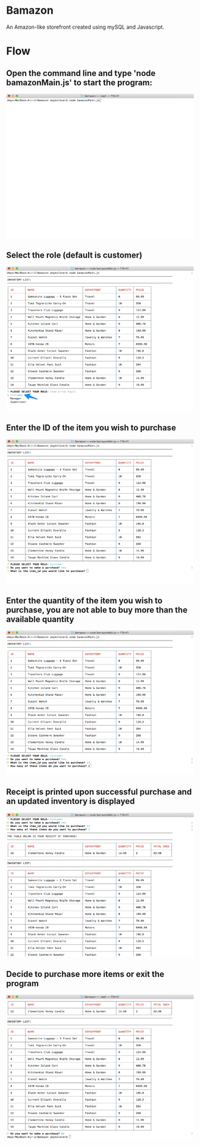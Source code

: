 # Bamazon
An Amazon-like storefront created using mySQL and Javascript.

# Flow

## Open the command line and type 'node bamazonMain.js' to start the program:
![Alt text](/images/Bamazon_Start.png?raw=true "Start in the Command Line")

## Select the role (default is customer)
![Alt text](/images/Bamazon_SelectRole.png?raw=true "Select Role (Default Customer)")

## Enter the ID of the item you wish to purchase
![Alt text](/images/Bamazon_EnterItemID.png?raw=true "Enter ID of Item to Buy")

## Enter the quantity of the item you wish to purchase, you are not able to buy more than the available quantity
![Alt text](/images/Bamazon_EnterItemQuantity.png?raw=true "Enter Quantity")

## Receipt is printed upon successful purchase and an updated inventory is displayed
![Alt text](/images/Bamazon_SeeReceiptAndUpdatedInventory.png?raw=true "View Receipt & Updated Inventory")

## Decide to purchase more items or exit the program
![Alt text](/images/Bamazon_ExitOrContinue.png?raw=true "Exit or Continue Purchasing")
